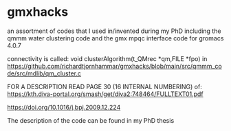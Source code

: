 # gmxhacks
an assortment of codes that I used in/invented during my PhD including the qmmm water clustering code and the gmx mpqc interface code for gromacs 4.0.7

connectivity is called:  void clusterAlgorithm(t_QMrec *qm,FILE *fpo)
in https://github.com/richardtjornhammar/gmxhacks/blob/main/src/qmmm_code/src/mdlib/qm_cluster.c

FOR A DESCRIPTION READ PAGE 30 (16 INTERNAL NUMBERING) of:
https://kth.diva-portal.org/smash/get/diva2:748464/FULLTEXT01.pdf

https://doi.org/10.1016/j.bpj.2009.12.224

The description of the code can be found in my PhD thesis



